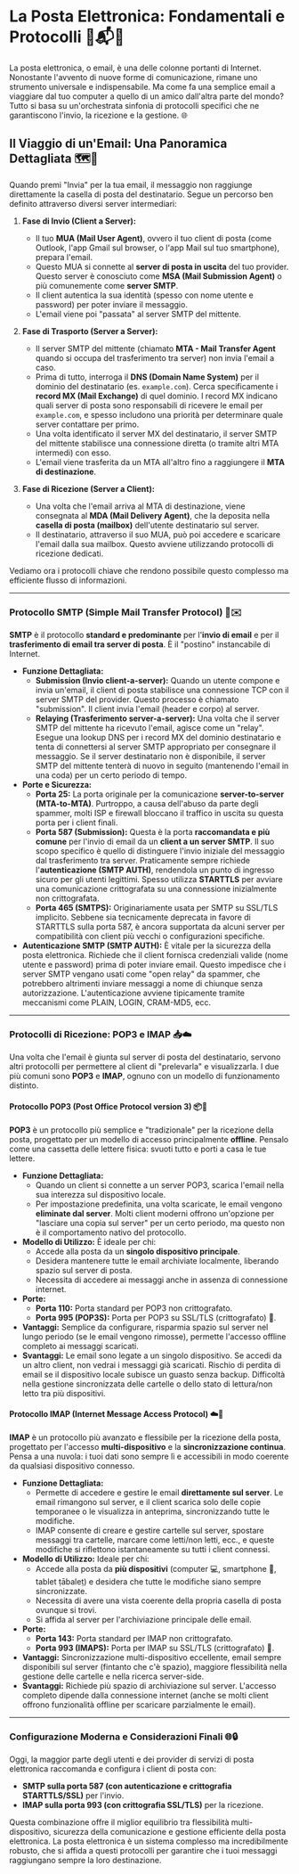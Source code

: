 # La Posta Elettronica: Fondamentali e Protocolli 📧📬✨

La posta elettronica, o email, è una delle colonne portanti di Internet. Nonostante l'avvento di nuove forme di comunicazione, rimane uno strumento universale e indispensabile. Ma come fa una semplice email a viaggiare dal tuo computer a quello di un amico dall'altra parte del mondo? Tutto si basa su un'orchestrata sinfonia di protocolli specifici che ne garantiscono l'invio, la ricezione e la gestione. 🌐

## Il Viaggio di un'Email: Una Panoramica Dettagliata 🗺️📨

Quando premi "Invia" per la tua email, il messaggio non raggiunge direttamente la casella di posta del destinatario. Segue un percorso ben definito attraverso diversi server intermediari:

1.  **Fase di Invio (Client a Server):**
    * Il tuo **MUA (Mail User Agent)**, ovvero il tuo client di posta (come Outlook, l'app Gmail sul browser, o l'app Mail sul tuo smartphone), prepara l'email.
    * Questo MUA si connette al **server di posta in uscita** del tuo provider. Questo server è conosciuto come **MSA (Mail Submission Agent)** o più comunemente come **server SMTP**.
    * Il client autentica la sua identità (spesso con nome utente e password) per poter inviare il messaggio.
    * L'email viene poi "passata" al server SMTP del mittente.

2.  **Fase di Trasporto (Server a Server):**
    * Il server SMTP del mittente (chiamato **MTA - Mail Transfer Agent** quando si occupa del trasferimento tra server) non invia l'email a caso.
    * Prima di tutto, interroga il **DNS (Domain Name System)** per il dominio del destinatario (es. `example.com`). Cerca specificamente i **record MX (Mail Exchange)** di quel dominio. I record MX indicano quali server di posta sono responsabili di ricevere le email per `example.com`, e spesso includono una priorità per determinare quale server contattare per primo.
    * Una volta identificato il server MX del destinatario, il server SMTP del mittente stabilisce una connessione diretta (o tramite altri MTA intermedi) con esso.
    * L'email viene trasferita da un MTA all'altro fino a raggiungere il **MTA di destinazione**.

3.  **Fase di Ricezione (Server a Client):**
    * Una volta che l'email arriva al MTA di destinazione, viene consegnata al **MDA (Mail Delivery Agent)**, che la deposita nella **casella di posta (mailbox)** dell'utente destinatario sul server.
    * Il destinatario, attraverso il suo MUA, può poi accedere e scaricare l'email dalla sua mailbox. Questo avviene utilizzando protocolli di ricezione dedicati.

Vediamo ora i protocolli chiave che rendono possibile questo complesso ma efficiente flusso di informazioni.

---

### Protocollo SMTP (Simple Mail Transfer Protocol) 🚀✉️

**SMTP** è il protocollo **standard e predominante** per l'**invio di email** e per il **trasferimento di email tra server di posta**. È il "postino" instancabile di Internet.

* **Funzione Dettagliata:**
    * **Submission (Invio client-a-server):** Quando un utente compone e invia un'email, il client di posta stabilisce una connessione TCP con il server SMTP del provider. Questo processo è chiamato "submission". Il client invia l'email (header e corpo) al server.
    * **Relaying (Trasferimento server-a-server):** Una volta che il server SMTP del mittente ha ricevuto l'email, agisce come un "relay". Esegue una lookup DNS per i record MX del dominio destinatario e tenta di connettersi al server SMTP appropriato per consegnare il messaggio. Se il server destinatario non è disponibile, il server SMTP del mittente tenterà di nuovo in seguito (mantenendo l'email in una coda) per un certo periodo di tempo.
* **Porte e Sicurezza:**
    * **Porta 25:** La porta originale per la comunicazione **server-to-server (MTA-to-MTA)**. Purtroppo, a causa dell'abuso da parte degli spammer, molti ISP e firewall bloccano il traffico in uscita su questa porta per i client finali.
    * **Porta 587 (Submission):** Questa è la porta **raccomandata e più comune** per l'invio di email da un **client a un server SMTP**. Il suo scopo specifico è quello di distinguere l'invio iniziale del messaggio dal trasferimento tra server. Praticamente sempre richiede l'**autenticazione (SMTP AUTH)**, rendendola un punto di ingresso sicuro per gli utenti legittimi. Spesso utilizza **STARTTLS** per avviare una comunicazione crittografata su una connessione inizialmente non crittografata.
    * **Porta 465 (SMTPS):** Originariamente usata per SMTP su SSL/TLS implicito. Sebbene sia tecnicamente deprecata in favore di STARTTLS sulla porta 587, è ancora supportata da alcuni server per compatibilità con client più vecchi o configurazioni specifiche.
* **Autenticazione SMTP (SMTP AUTH):** È vitale per la sicurezza della posta elettronica. Richiede che il client fornisca credenziali valide (nome utente e password) prima di poter inviare email. Questo impedisce che i server SMTP vengano usati come "open relay" da spammer, che potrebbero altrimenti inviare messaggi a nome di chiunque senza autorizzazione. L'autenticazione avviene tipicamente tramite meccanismi come PLAIN, LOGIN, CRAM-MD5, ecc.

---

### Protocolli di Ricezione: POP3 e IMAP 📥☁️

Una volta che l'email è giunta sul server di posta del destinatario, servono altri protocolli per permettere al client di "prelevarla" e visualizzarla. I due più comuni sono **POP3** e **IMAP**, ognuno con un modello di funzionamento distinto.

#### Protocollo POP3 (Post Office Protocol version 3) 📦💾

**POP3** è un protocollo più semplice e "tradizionale" per la ricezione della posta, progettato per un modello di accesso principalmente **offline**. Pensalo come una cassetta delle lettere fisica: svuoti tutto e porti a casa le tue lettere.

* **Funzione Dettagliata:**
    * Quando un client si connette a un server POP3, scarica l'email nella sua interezza sul dispositivo locale.
    * Per impostazione predefinita, una volta scaricate, le email vengono **eliminate dal server**. Molti client moderni offrono un'opzione per "lasciare una copia sul server" per un certo periodo, ma questo non è il comportamento nativo del protocollo.
* **Modello di Utilizzo:** È ideale per chi:
    * Accede alla posta da un **singolo dispositivo principale**.
    * Desidera mantenere tutte le email archiviate localmente, liberando spazio sul server di posta.
    * Necessita di accedere ai messaggi anche in assenza di connessione internet.
* **Porte:**
    * **Porta 110:** Porta standard per POP3 non crittografato.
    * **Porta 995 (POP3S):** Porta per POP3 su SSL/TLS (crittografato) 🔐.
* **Vantaggi:** Semplice da configurare, risparmia spazio sul server nel lungo periodo (se le email vengono rimosse), permette l'accesso offline completo ai messaggi scaricati.
* **Svantaggi:** Le email sono legate a un singolo dispositivo. Se accedi da un altro client, non vedrai i messaggi già scaricati. Rischio di perdita di email se il dispositivo locale subisce un guasto senza backup. Difficoltà nella gestione sincronizzata delle cartelle o dello stato di lettura/non letto tra più dispositivi.

#### Protocollo IMAP (Internet Message Access Protocol) ☁️🔄

**IMAP** è un protocollo più avanzato e flessibile per la ricezione della posta, progettato per l'accesso **multi-dispositivo** e la **sincronizzazione continua**. Pensa a una nuvola: i tuoi dati sono sempre lì e accessibili in modo coerente da qualsiasi dispositivo connesso.

* **Funzione Dettagliata:**
    * Permette di accedere e gestire le email **direttamente sul server**. Le email rimangono sul server, e il client scarica solo delle copie temporanee o le visualizza in anteprima, sincronizzando tutte le modifiche.
    * IMAP consente di creare e gestire cartelle sul server, spostare messaggi tra cartelle, marcare come letti/non letti, ecc., e queste modifiche si riflettono istantaneamente su tutti i client connessi.
* **Modello di Utilizzo:** Ideale per chi:
    * Accede alla posta da **più dispositivi** (computer 💻, smartphone 📱, tablet ṭābaleṭ) e desidera che tutte le modifiche siano sempre sincronizzate.
    * Necessita di avere una vista coerente della propria casella di posta ovunque si trovi.
    * Si affida al server per l'archiviazione principale delle email.
* **Porte:**
    * **Porta 143:** Porta standard per IMAP non crittografato.
    * **Porta 993 (IMAPS):** Porta per IMAP su SSL/TLS (crittografato) 🔐.
* **Vantaggi:** Sincronizzazione multi-dispositivo eccellente, email sempre disponibili sul server (fintanto che c'è spazio), maggiore flessibilità nella gestione delle cartelle e nella ricerca server-side.
* **Svantaggi:** Richiede più spazio di archiviazione sul server. L'accesso completo dipende dalla connessione internet (anche se molti client offrono funzionalità offline per scaricare parzialmente le email).

---

### Configurazione Moderna e Considerazioni Finali 🌐🔒

Oggi, la maggior parte degli utenti e dei provider di servizi di posta elettronica raccomanda e configura i client di posta con:

* **SMTP sulla porta 587 (con autenticazione e crittografia STARTTLS/SSL)** per l'invio.
* **IMAP sulla porta 993 (con crittografia SSL/TLS)** per la ricezione.

Questa combinazione offre il miglior equilibrio tra flessibilità multi-dispositivo, sicurezza della comunicazione e gestione efficiente della posta elettronica. La posta elettronica è un sistema complesso ma incredibilmente robusto, che si affida a questi protocolli per garantire che i tuoi messaggi raggiungano sempre la loro destinazione.
